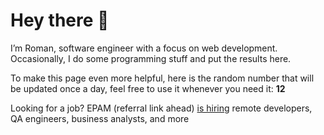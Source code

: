 # Hey there 👋

I’m Roman, software engineer with a focus on web development. Occasionally, I do
some programming stuff and put the results here.

To make this page even more helpful, here is the random number that will be
updated once a day, feel free to use it whenever you need it: **12**

Looking for a job? EPAM (referral link ahead) [is hiring](https://epa.ms/RomanGusev) remote developers,
QA engineers, business analysts, and more
